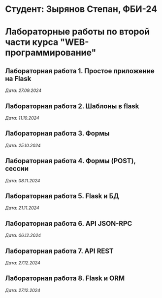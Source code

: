 # Студент: Зырянов Степан, ФБИ-24

# Лабораторные работы по второй части курса "WEB-программирование"

## Лабораторная работа 1. Простое приложение на Flask  

*Дата: 27.09.2024* 

## Лабораторная работа 2. Шаблоны в flask

*Дата: 11.10.2024*

## Лабораторная работа 3. Формы

*Дата: 25.10.2024*

## Лабораторная работа 4. Формы (POST), сессии

*Дата: 08.11.2024*

## Лабораторная работа 5.  Flask и БД

*Дата: 21.11.2024*

 ## Лабораторная работа 6. API JSON-RPC
 *Дата: 06.12.2024*

  ## Лабораторная работа 7. API REST
 *Дата: 27.12.2024*

 ## Лабораторная работа 8. Flask и ORM
 *Дата: 27.12.2024*






